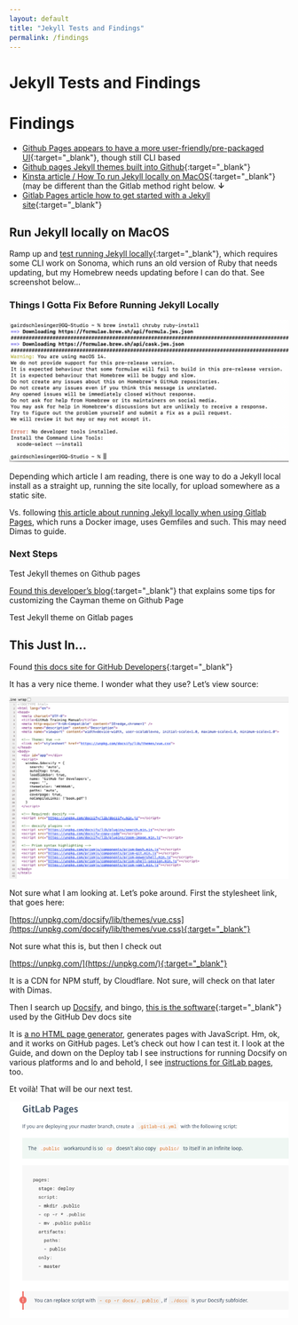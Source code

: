 ```yaml
---
layout: default
title: "Jekyll Tests and Findings"
permalink: /findings
---
```


# Jekyll Tests and Findings

# Findings

- [Github Pages appears to have a more user-friendly/pre-packaged UI](https://pages.github.com/){:target="_blank"}, though still CLI based
- [Github pages Jekyll themes built into Github](https://pages.github.com/themes/){:target="_blank"}
- [Kinsta article / How To run Jekyll locally on MacOS](https://kinsta.com/blog/jekyll-static-site/){:target="_blank"} (may be different than the Gitlab method right below. **↓**
- [Gitlab Pages article how to get started with a Jekyll site](https://docs.gitlab.com/ee/user/project/pages/getting_started/pages_from_scratch.html){:target="_blank"}

## Run Jekyll locally on MacOS

Ramp up and [test running Jekyll locally](https://kinsta.com/blog/jekyll-static-site/){:target="_blank"}, which requires some CLI work on Sonoma, which runs an old version of Ruby that needs updating, but my Homebrew needs updating before I can do that. See screenshot below… <sigh>

### Things I Gotta Fix Before Running Jekyll Locally

![Image](/images/image.png)

Depending which article I am reading, there is one way to do a Jekyll local install as a straight up, running the site locally, for upload somewhere as a static site.

Vs. following [this article about running Jekyll locally when using Gitlab Pages](https://docs.gitlab.com/ee/user/project/pages/getting_started/pages_from_scratch.html), which runs a Docker image, uses Gemfiles and such. This may need Dimas to guide.

### Next Steps

Test Jekyll themes on Github pages

[Found this developer’s blog](https://aregsar.com/blog/2019/how-to-customize-your-github-pages-blog-style-in-five-minutes/){:target="_blank"} that explains some tips for customizing the Cayman theme on Github Page

Test Jekyll theme on Gitlab pages

## This Just In…

Found [this docs site for GitHub Developers](https://githubtraining.github.io/training-manual/#/01_getting_ready_for_class){:target="_blank"}

It has a very nice theme. I wonder what they use? Let’s view source:

![Image](/images/image-1.png)

Not sure what I am looking at. Let’s poke around. First the stylesheet link, that goes here:

[https://unpkg.com/docsify/lib/themes/vue.css](https://unpkg.com/docsify/lib/themes/vue.css){:target="_blank"}

Not sure what this is, but then I check out

[https://unpkg.com/](https://unpkg.com/){:target="_blank"}

It is a CDN for NPM stuff, by Cloudflare. Not sure, will check on that later with Dimas.

Then I search up [Docsify](https://docsify.js.org/#/), and bingo, [this is the software](https://docsify.js.org/#/){:target="_blank"} used by the GitHub Dev docs site

It is [a no HTML page generator](https://docsify.js.org/#/?id=docsify), generates pages with JavaScript. Hm, ok, and it works on GitHub pages. Let’s check out how I can test it. I look at the Guide, and down on the Deploy tab I see instructions for running Docsify on various platforms and lo and behold, I see [instructions for GitLab pages](https://docsify.js.org/#/deploy), too.

Et voilà! That will be our next test.

![Image](/images/image-2.png)
